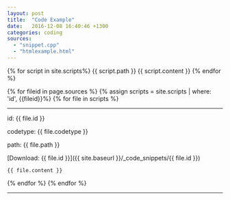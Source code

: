 ```yaml
---
layout: post
title:  "Code Example"
date:   2016-12-08 16:40:46 +1300
categories: coding
sources: 
  - "snippet.cpp"
  - "htmlexample.html"
---
```


{% for script in site.scripts%}
{{ script.path }}
{{ script.content }}
{% endfor %}

{% for fileid in page.sources %}
{% assign scripts = site.scripts | where: 'id', {{fileid}}%}
{% for file in scripts %}

<hr/>

id: {{ file.id }}

codetype: {{ file.codetype }}

path: {{ file.path }}

[Download: {{ file.id }}]({{ site.baseurl }}/_code_snippets/{{ file.id }})

```{{ file.codetype }}
{{ file.content }}
```

{% endfor %}
{% endfor %}
<hr/>